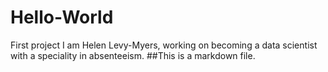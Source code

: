 # Hello-World
First project
I am Helen Levy-Myers, working on becoming a data scientist with a speciality in absenteeism. 
##This is a markdown file.
